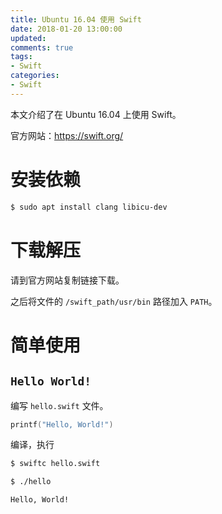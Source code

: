 ```yaml
---
title: Ubuntu 16.04 使用 Swift
date: 2018-01-20 13:00:00
updated:
comments: true
tags:
- Swift
categories:
- Swift
---
```


本文介绍了在 Ubuntu 16.04 上使用 Swift。

官方网站：https://swift.org/

<!--more-->

# 安装依赖

```bash
$ sudo apt install clang libicu-dev
```

# 下载解压

请到官方网站复制链接下载。

之后将文件的 `/swift_path/usr/bin` 路径加入 `PATH`。

# 简单使用

## `Hello World!`

编写 `hello.swift` 文件。

```swift
printf("Hello, World!")
```

编译，执行

```bash
$ swiftc hello.swift

$ ./hello

Hello, World!
```
